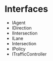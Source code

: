 # Interfaces
* IAgent
* IDirection
* IIntersection
* ILane
* Intersection
* IPolicy
* ITrafficController
